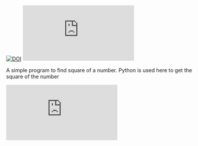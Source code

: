 [![DOI](https://zenodo.org/badge/531588763.svg)](https://zenodo.org/badge/latestdoi/531588763) [![badge](https://img.shields.io/github/checks-status/Priya-Saroj/HW1_CSC510/square_of_a_number.py?style=plastic)](https://github.com/Priya-Saroj/HW1_CSC510/blob/main/square_of_a_number.py)

 A simple program to find square of a number. Python is used here to get the square of the number

[![badge](https://img.shields.io/github/checks-status/Priya-Saroj/HW1_CSC510/square_of_a_number.py?style=plastic)](https://github.com/Priya-Saroj/HW1_CSC510/blob/main/square_of_a_number.py)
